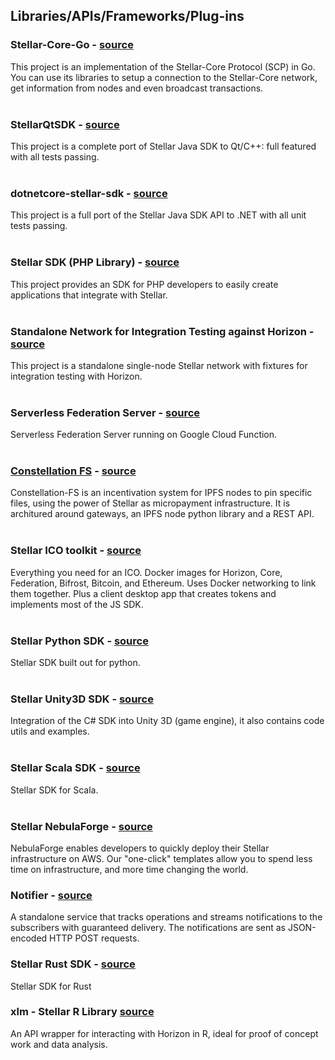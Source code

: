 ## Libraries/APIs/Frameworks/Plug-ins

### Stellar-Core-Go - [source](https://github.com/tinco/stellar-core-go)   
This project is an implementation of the Stellar-Core Protocol (SCP) in Go. You can use its libraries to setup a connection to the Stellar-Core network, get information from nodes and even broadcast transactions.  
&nbsp;

### StellarQtSDK - [source](https://github.com/bnogalm/StellarQtSDK)   
This project is a complete port of Stellar Java SDK to Qt/C++: full featured with all tests passing.  
&nbsp;

### dotnetcore-stellar-sdk - [source](https://github.com/elucidsoft/dotnet-stellar-sdk)   
This project is a full port of the Stellar Java SDK API to .NET with all unit tests passing.  
&nbsp;

### Stellar SDK (PHP Library) - [source](https://github.com/zulucrypto/stellar-api)   
This project provides an SDK for PHP developers to easily create applications that integrate with Stellar.  
&nbsp;

### Standalone Network for Integration Testing against Horizon - [source](https://github.com/zulucrypto/docker-stellar-integration-test-network)   
This project is a standalone single-node Stellar network with fixtures for integration testing with Horizon.  
&nbsp;

### Serverless Federation Server - [source](https://github.com/fracek/stellar-federation-function)
Serverless Federation Server running on Google Cloud Function.  
&nbsp;

### [Constellation FS](https://constellation-fs.org) - [source](https://github.com/ilrico/constellation-fs)   
Constellation-FS is an incentivation system for IPFS nodes to pin specific files, using the power of Stellar as micropayment infrastructure. It is architured around gateways, an IPFS node python library and a REST API.  
&nbsp; 

### Stellar ICO toolkit - [source](https://github.com/StellarKit)
Everything you need for an ICO. Docker images for Horizon, Core, Federation, Bifrost, Bitcoin, and Ethereum. Uses Docker networking to link them together. Plus a client desktop app that creates tokens and implements most of the JS SDK.  
&nbsp;  

### Stellar Python SDK - [source](https://github.com/StellarCN/py-stellar-base)
Stellar SDK built out for python.  
&nbsp;  

### Stellar Unity3D SDK - [source](https://github.com/Kirbyrawr/stellar-unity)
Integration of the C# SDK into Unity 3D (game engine), it also contains code utils and examples.  
&nbsp;  

### Stellar Scala SDK - [source](https://github.com/synesso/scala-stellar-sdk)
Stellar SDK for Scala.  
&nbsp;  

### Stellar NebulaForge - [source](https://github.com/starformlabs/stellar-nebulaforge-aws)
NebulaForge enables developers to quickly deploy their Stellar infrastructure on AWS. Our "one-click" templates allow you to spend less time on infrastructure, and more time changing the world.
&nbsp;  

### Notifier - [source](https://github.com/orbitlens/stellar-notifier)
A standalone service that tracks operations and streams notifications to the subscribers with guaranteed delivery. The notifications are sent as JSON-encoded HTTP POST requests.
&nbsp; 

### Stellar Rust SDK - [source](https://github.com/kbacha/stellar-sdk)
Stellar SDK for Rust
&nbsp; 

### xlm - Stellar R Library [source](https://github.com/froocpu/xlm)
An API wrapper for interacting with Horizon in R, ideal for proof of concept work and data analysis. 
&nbsp; 
